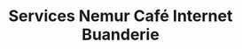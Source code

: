 ---
title: "Services Nemur Café Internet Buanderie"
url: /montreal/services-nemur-cafe-internet-buanderie/
shop: Wäscherei
---